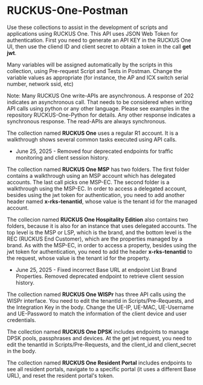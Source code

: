 # RUCKUS-One-Postman
Use these collections to assist in the development of scripts and applications using RUCKUS One. This API uses JSON Web Token for authentication.
First you need to generate an API KEY in the RUCKUS One UI, then use the cliend ID and client secret to obtain a token in the call **get jwt**.

Many variables will be assigned automatically by the scripts in this collection, using Pre-request Script and Tests in Postman. Change the variable values as appropriate (for instance, the AP and ICX switch serial number, network ssid, etc)

Note: Many RUCKUS One write-APIs are asynchronous. A response of 202 indicates an asynchronous 
call. That needs to be considered when writing API calls using python or any other language. 
Please see examples in the repository RUCKUS-One-Python for details.
Any other response indicates a synchronous response. The read-APIs are always synchronous.

The collection named **RUCKUS One** uses a regular R1 account. It is a walkthrough shows several common tasks executed using API calls.
- June 25, 2025 - Removed four deprecated endpoints for traffic monitoring and client session history.

The collection named **RUCKUS One MSP** has two folders. The first folder contains a walkthrough using an MSP account which has delegated accounts. The last call picks one MSP-EC.
The second folder is a walkthrough using the MSP-EC.
In order to access a delegated account, besides using the jwt token for authentication, you need to add another header named **x-rks-tenantid**, whose value is the tenant id for the managed account.

The collecion named **RUCKUS One Hospitality Edition** also contains two folders, because it is also for an instance that uses delegated accounts. The top level is the MSP or LSP, which is the brand, and the bottom level is the REC (RUCKUS End Customer), which are the properties managed by a brand. As with the MSP-EC, in order to access a property, besides using the jwt token for authentication, you need to add the header **x-rks-tenantid** to the request, whose value is the tenant id for the property.
- June 25, 2025 - Fixed incorrect Base URL at endpoint List Brand Properties. Removed deprecated endpoint to retrieve client session history.

The collection named **RUCKUS One WISPr** has three API calls using the WISPr interface. You need to edit the tenantId in Scripts/Pre-Requests, and the Integration Key in the body. Change the UE-IP, UE-MAC, UE-Username and UE-Password to match the information of the client device and user credentials.

The collection named **RUCKUS One DPSK** includes endpoints to manage DPSK pools, passphrases and devices. At the get jwt request, you need to edit the tenantId in Scripts/Pre-Requests, and the client_id and client_secret in the body. 

The collection named **RUCKUS One Resident Portal** includes endpoints to see all resident portals, navigate to a specific portal (it uses a different Base URL), and reset the resident portal's token.
